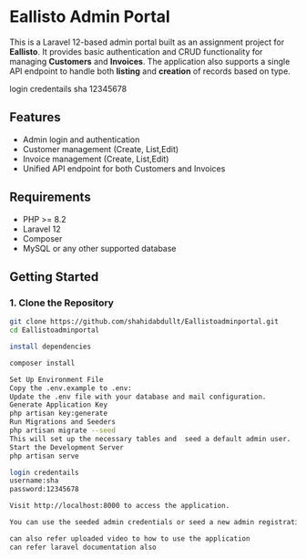 # Eallisto Admin Portal

This is a Laravel 12-based admin portal built as an assignment project for **Eallisto**. It provides basic authentication and CRUD functionality for managing **Customers** and **Invoices**. The application also supports a single API endpoint to handle both **listing** and **creation** of records based on type.

login credentails
sha
12345678

## Features

- Admin login and authentication
- Customer management (Create, List,Edit)
- Invoice management (Create, List,Edit)
- Unified API endpoint for both Customers and Invoices

## Requirements

- PHP >= 8.2
- Laravel 12
- Composer
- MySQL or any other supported database


## Getting Started

### 1. Clone the Repository

```bash
git clone https://github.com/shahidabdullt/Eallistoadminportal.git
cd Eallistoadminportal

install dependencies

composer install

Set Up Environment File
Copy the .env.example to .env:
Update the .env file with your database and mail configuration.
Generate Application Key
php artisan key:generate
Run Migrations and Seeders
php artisan migrate --seed
This will set up the necessary tables and  seed a default admin user.
Start the Development Server
php artisan serve

login credentails
username:sha
password:12345678

Visit http://localhost:8000 to access the application.

You can use the seeded admin credentials or seed a new admin registration is not added to this application

can also refer uploaded video to how to use the application
can refer laravel documentation also
